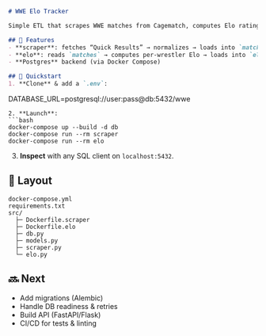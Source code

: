 ```markdown
# WWE Elo Tracker

Simple ETL that scrapes WWE matches from Cagematch, computes Elo ratings, and stores both in Postgres. Docker-Compose–ready.

## 🚀 Features
- **scraper**: fetches “Quick Results” → normalizes → loads into `matches`  
- **elo**: reads `matches` → computes per-wrestler Elo → loads into `elo_history`  
- **Postgres** backend (via Docker Compose)

## 🏃 Quickstart
1. **Clone** & add a `.env`:
```

DATABASE\_URL=postgresql://user\:pass\@db:5432/wwe

````
2. **Launch**:
```bash
docker-compose up --build -d db
docker-compose run --rm scraper
docker-compose run --rm elo
````

3. **Inspect** with any SQL client on `localhost:5432`.

## 📂 Layout

```
docker-compose.yml
requirements.txt
src/
  ├─ Dockerfile.scraper
  ├─ Dockerfile.elo
  ├─ db.py
  ├─ models.py
  ├─ scraper.py
  └─ elo.py
```

## 🔜 Next

* Add migrations (Alembic)
* Handle DB readiness & retries
* Build API (FastAPI/Flask)
* CI/CD for tests & linting

```
```
